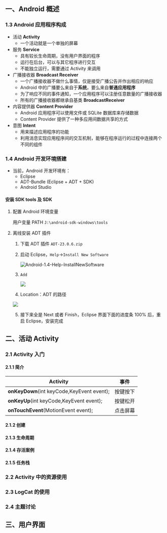 ## 一、Android 概述

### 1.3 Android 应用程序构成

- 活动 **Activity**
  - 一个活动就是一个单独的屏幕
- 服务 **Service**
  - 具有较长生命周期，没有用户界面的程序
  - 运行在后台，可以与其它程序进行交互
  - 不能独立运行，需要通过 Activity 来调用
- 广播接收器 **Broadcast Receiver**
  - 一个广播接收器不做什么事情，仅是接受广播公告并作出相应的响应
  - Android 中的广播要么来自于**系统**，要么来自**普通应用程序**
  - 为了响应不同的事件通知，一个应用程序可以注册任意数量的广播接收器
  - 所有的广播接收器都继承自基类 **BroadcastReceiver**
- 内容提供器 **Content Provider**
  - Android 应用程序可以使用文件或 SQLite 数据库来存储数据
  - Content Provider 提供了一种多应用间数据共享的方式
- 意图 **Intent**
  - 用来描述应用程序的功能
  - 利用消息实现应用程序间的交互机制，能够在程序运行的过程中连接两个不同的组件

### 1.4 Android 开发环境搭建

- 当前，Android 开发环境有：
  - Eclipse
  - ADT-Bundle (Eclipse + ADT + SDK)
  - Android Studio 

#### 安装 SDK tools 及 SDK

1. 配置 Android 环境变量

   用户变量 PATH `J:\android-sdk-windows\tools`

2. 离线安装 ADT 插件
   1. 下载 ADT 插件 `ADT-23.0.6.zip`

   2. 启动 Eclipse，`Help`→`Install New Software`

      ![Android-1.4-Help-InstallNewSoftware](N:\Desktop\review\Android\images\Android-1.4-Help-InstallNewSoftware.png)

   3. `Add`

      ![](N:\Desktop\review\Android\images\Android-1.4-Help-InstallNewSoftware-Install.png)

   4. Location：ADT 的路径

   ![](N:\Desktop\review\Android\images\Android-1.4-Help-InstallNewSoftware-Install-AddRepository.png)

   5. 接下来全是 Next 或者 Finish，Eclipse 界面下面的进度条 100% 后，重启 Eclipse，安装完成

## 二、活动 Activity

### 2.1 Activity 入门

#### 2.1.1 简介

| Activity                                   | 事件     |
| ------------------------------------------ | -------- |
| **onKeyDown**(int keyCode,KeyEvent event); | 按键按下 |
| **onKeyUp**(int keyCode,KeyEvent event);   | 按键松开 |
| **onTouchEvent**(MotionEvent event);       | 点击屏幕 |

#### 2.1.2 创建

#### 2.1.3 生命周期

#### 2.1.4 存活案例

#### 2.1.5 任务栈

### 2.2 Activity 中的资源使用

### 2.3 LogCat 的使用

### 2.4 主题讨论

## 三、用户界面



